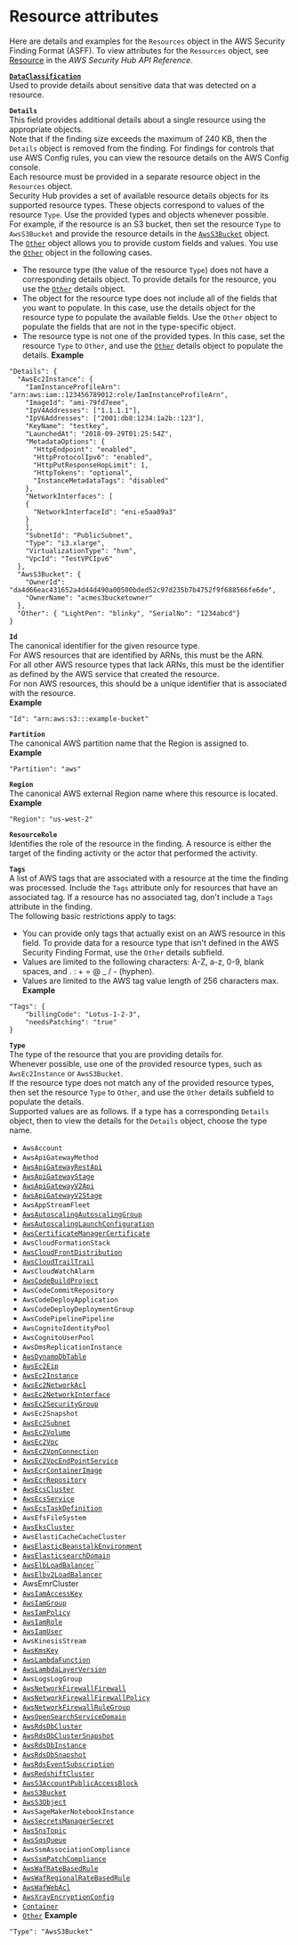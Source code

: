 # Resource attributes<a name="asff-resources-attributes"></a>

Here are details and examples for the `Resources` object in the AWS Security Finding Format \(ASFF\)\. To view attributes for the `Resources` object, see [Resource](https://docs.aws.amazon.com/securityhub/1.0/APIReference/API_Resource.html) in the *AWS Security Hub API Reference*\.

**[`DataClassification`](asff-resources-dataclassification.md)**  
Used to provide details about sensitive data that was detected on a resource\.

**`Details`**  
This field provides additional details about a single resource using the appropriate objects\.  
Note that if the finding size exceeds the maximum of 240 KB, then the `Details` object is removed from the finding\. For findings for controls that use AWS Config rules, you can view the resource details on the AWS Config console\.  
Each resource must be provided in a separate resource object in the `Resources` object\.  
Security Hub provides a set of available resource details objects for its supported resource types\. These objects correspond to values of the resource `Type`\. Use the provided types and objects whenever possible\.  
For example, if the resource is an S3 bucket, then set the resource `Type` to `AwsS3Bucket` and provide the resource details in the [`AwsS3Bucket`](asff-resourcedetails-awss3bucket.md) object\.  
The [`Other`](asff-resourcedetails-other.md) object allows you to provide custom fields and values\. You use the [`Other`](asff-resourcedetails-other.md) object in the following cases\.  
+ The resource type \(the value of the resource `Type`\) does not have a corresponding details object\. To provide details for the resource, you use the [`Other`](asff-resourcedetails-other.md) details object\.
+ The object for the resource type does not include all of the fields that you want to populate\. In this case, use the details object for the resource type to populate the available fields\. Use the `Other` object to populate the fields that are not in the type\-specific object\.
+ The resource type is not one of the provided types\. In this case, set the resource `Type` to `Other`, and use the [`Other`](asff-resourcedetails-other.md) details object to populate the details\.
**Example**  

```
"Details": {
  "AwsEc2Instance": {
    "IamInstanceProfileArn": "arn:aws:iam::123456789012:role/IamInstanceProfileArn",
    "ImageId": "ami-79fd7eee",
    "IpV4Addresses": ["1.1.1.1"],
    "IpV6Addresses": ["2001:db8:1234:1a2b::123"],
    "KeyName": "testkey",
    "LaunchedAt": "2018-09-29T01:25:54Z",
    "MetadataOptions": {
      "HttpEndpoint": "enabled",
      "HttpProtocolIpv6": "enabled",
      "HttpPutResponseHopLimit": 1,
      "HttpTokens": "optional",
      "InstanceMetadataTags": "disabled"
    },
    "NetworkInterfaces": [
    {
      "NetworkInterfaceId": "eni-e5aa89a3"
    }
    ],
    "SubnetId": "PublicSubnet",
    "Type": "i3.xlarge",
    "VirtualizationType": "hvm",
    "VpcId": "TestVPCIpv6"
  },
  "AwsS3Bucket": {
    "OwnerId": "da4d66eac431652a4d44d490a00500bded52c97d235b7b4752f9f688566fe6de",
    "OwnerName": "acmes3bucketowner"
  },
  "Other": { "LightPen": "blinky", "SerialNo": "1234abcd"}  
}
```

**`Id`**  
The canonical identifier for the given resource type\.  
For AWS resources that are identified by ARNs, this must be the ARN\.  
For all other AWS resource types that lack ARNs, this must be the identifier as defined by the AWS service that created the resource\.  
For non AWS resources, this should be a unique identifier that is associated with the resource\.  
**Example**  

```
"Id": "arn:aws:s3:::example-bucket"
```

**`Partition`**  
The canonical AWS partition name that the Region is assigned to\.   
**Example**  

```
"Partition": "aws"
```

**`Region`**  
The canonical AWS external Region name where this resource is located\.  
**Example**  

```
"Region": "us-west-2"
```

**`ResourceRole`**  
Identifies the role of the resource in the finding\. A resource is either the target of the finding activity or the actor that performed the activity\.

**`Tags`**  
A list of AWS tags that are associated with a resource at the time the finding was processed\. Include the `Tags` attribute only for resources that have an associated tag\. If a resource has no associated tag, don't include a `Tags` attribute in the finding\.  
The following basic restrictions apply to tags:  
+ You can provide only tags that actually exist on an AWS resource in this field\. To provide data for a resource type that isn't defined in the AWS Security Finding Format, use the `Other` details subfield\.
+ Values are limited to the following characters: A\-Z, a\-z, 0\-9, blank spaces, and \. : \+ = @ \_ / \- \(hyphen\)\.
+ Values are limited to the AWS tag value length of 256 characters max\.
**Example**  

```
"Tags": {
    "billingCode": "Lotus-1-2-3",
    "needsPatching": "true"
}
```

**`Type`**  
The type of the resource that you are providing details for\.  
Whenever possible, use one of the provided resource types, such as `AwsEc2Instance` or `AwsS3Bucket`\.  
If the resource type does not match any of the provided resource types, then set the resource `Type` to `Other`, and use the `Other` details subfield to populate the details\.  
Supported values are as follows\. If a type has a corresponding `Details` object, then to view the details for the `Details` object, choose the type name\.  
+ `AwsAccount`
+ `AwsApiGatewayMethod`
+ [`AwsApiGatewayRestApi`](asff-resourcedetails-awsapigatewayrestapi.md)
+ [`AwsApiGatewayStage`](asff-resourcedetails-awsapigatewaystage.md)
+ [`AwsApiGatewayV2Api`](asff-resourcedetails-awsapigatewayv2api.md)
+ [`AwsApiGatewayV2Stage`](asff-resourcedetails-awsapigatewayv2stage.md)
+ `AwsAppStreamFleet`
+ [`AwsAutoscalingAutoscalingGroup`](asff-resourcedetails-awsautoscalingautoscalinggroup.md)
+ [`AwsAutoscalingLaunchConfiguration`](asff-resourcedetails-awsautoscalinglaunchconfiguration.md)
+ [`AwsCertificateManagerCertificate`](asff-resourcedetails-awscertificatemanagercertificate.md)
+ `AwsCloudFormationStack`
+ [`AwsCloudFrontDistribution`](asff-resourcedetails-awscloudfrontdistribution.md)
+ [`AwsCloudTrailTrail`](asff-resourcedetails-awscloudtrailtrail.md)
+ `AwsCloudWatchAlarm`
+ [`AwsCodeBuildProject`](asff-resourcedetails-awscodebuildproject.md)
+ `AwsCodeCommitRepository`
+ `AwsCodeDeployApplication`
+ `AwsCodeDeployDeploymentGroup`
+ `AwsCodePipelinePipeline`
+ `AwsCognitoIdentityPool`
+ `AwsCognitoUserPool`
+ `AwsDmsReplicationInstance`
+ [`AwsDynamoDbTable`](asff-resourcedetails-awsdynamodbtable.md)
+ [`AwsEc2Eip`](asff-resourcedetails-awsec2eip.md)
+ [`AwsEc2Instance`](asff-resourcedetails-awsec2instance.md)
+ [`AwsEc2NetworkAcl`](asff-resourcedetails-awsec2networkacl.md)
+ [`AwsEc2NetworkInterface`](asff-resourcedetails-awsec2networkinterface.md)
+ [`AwsEc2SecurityGroup`](asff-resourcedetails-awsec2securitygroup.md)
+ `AwsEc2Snapshot`
+ [`AwsEc2Subnet`](asff-resourcedetails-awsec2subnet.md)
+ [`AwsEc2Volume`](asff-resourcedetails-awsec2volume.md)
+ [`AwsEc2Vpc`](asff-resourcedetails-awsec2vpc.md)
+ [`AwsEc2VpnConnection`](asff-resourcedetails-awsec2vpnconnection.md)
+ [`AwsEc2VpcEndPointService`](asff-resourcedetails-awsec2vpcendpointservice.md)
+ [`AwsEcrContainerImage`](asff-resourcedetails-awsecrcontainerimage.md)
+ [`AwsEcrRepository`](asff-resourcedetails-awsecrrepository.md)
+ [`AwsEcsCluster`](asff-resourcedetails-awsecscluster.md)
+ [`AwsEcsService`](asff-resourcedetails-awsecsservice.md)
+ [`AwsEcsTaskDefinition`](asff-resourcedetails-awsecstaskdefinition.md)
+ `AwsEfsFileSystem`
+ [`AwsEksCluster`](asff-resourcedetails-awsekscluster.md)
+ `AwsElastiCacheCacheCluster`
+ [`AwsElasticBeanstalkEnvironment`](asff-resourcedetails-awselasticbeanstalkenvironment.md)
+ [`AwsElasticsearchDomain`](asff-resourcedetails-awselasticsearchdomain.md)
+ [`AwsElbLoadBalancer`](asff-resourcedetails-awselbloadbalancer.md)``
+ [`AwsElbv2LoadBalancer`](asff-resourcedetails-awselbv2loadbalancer.md)
+ AwsEmrCluster
+ [`AwsIamAccessKey`](asff-resourcedetails-awsiamaccesskey.md)
+ [`AwsIamGroup`](asff-resourcedetails-awsiamgroup.md)
+ [`AwsIamPolicy`](asff-resourcedetails-awsiampolicy.md)
+ [`AwsIamRole`](asff-resourcedetails-awsiamrole.md)
+ [`AwsIamUser`](asff-resourcedetails-awsiamuser.md)
+ `AwsKinesisStream`
+ [`AwsKmsKey`](asff-resourcedetails-awskmskey.md)
+ [`AwsLambdaFunction`](asff-resourcedetails-awslambdafunction.md)
+ [`AwsLambdaLayerVersion`](asff-resourcedetails-awslambdalayerversion.md)
+ `AwsLogsLogGroup`
+ [`AwsNetworkFirewallFirewall`](asff-resourcedetails-awsnetworkfirewallfirewall.md)
+ [`AwsNetworkFirewallFirewallPolicy`](asff-resourcedetails-awsnetworkfirewallfirewallpolicy.md)
+ [`AwsNetworkFirewallRuleGroup`](asff-resourcedetails-awsnetworkfirewallrulegroup.md)
+ [`AwsOpenSearchServiceDomain`](asff-resourcedetails-awsopensearchservicedomain.md)
+ [`AwsRdsDbCluster`](asff-resourcedetails-awsrdsdbcluster.md)
+ [`AwsRdsDbClusterSnapshot`](asff-resourcedetails-awsrdsdbclustersnapshot.md)
+ [`AwsRdsDbInstance`](asff-resourcedetails-awsrdsdbinstance.md)
+ [`AwsRdsDbSnapshot`](asff-resourcedetails-awsrdsdbsnapshot.md)
+ [`AwsRdsEventSubscription`](asff-resourcedetails-awsrdseventsubscription.md)
+ [`AwsRedshiftCluster`](asff-resourcedetails-awsredshiftcluster.md)
+ [`AwsS3AccountPublicAccessBlock`](asff-resourcedetails-awss3accountpublicaccessblock.md)
+ [`AwsS3Bucket`](asff-resourcedetails-awss3bucket.md)
+ [`AwsS3Object`](asff-resourcedetails-awss3object.md)
+ `AwsSageMakerNotebookInstance`
+ [`AwsSecretsManagerSecret`](asff-resourcedetails-awssecretsmanagersecret.md)
+ [`AwsSnsTopic`](asff-resourcedetails-awssnstopic.md)
+ [`AwsSqsQueue`](asff-resourcedetails-awssqsqueue.md)
+ `AwsSsmAssociationCompliance`
+ [`AwsSsmPatchCompliance`](asff-resourcedetails-awsssmpatchcompliance.md)
+ [`AwsWafRateBasedRule`](asff-resourcedetails-awswafratebasedrule.md)
+ [`AwsWafRegionalRateBasedRule`](asff-resourcedetails-awswafregionalratebasedrule.md)
+ [`AwsWafWebAcl`](asff-resourcedetails-awswafwebacl.md)
+ [`AwsXrayEncryptionConfig`](asff-resourcedetails-awsxrayencryptionconfig.md)
+ [`Container`](asff-resourcedetails-container.md)
+ [`Other`](asff-resourcedetails-other.md)
**Example**  

```
"Type": "AwsS3Bucket"
```